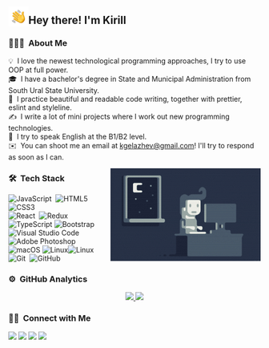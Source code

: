 <img alt="Night Coding" src="./assets/Hand Wave.gif" width='40' align="left"/><h2>Hey there! I'm Kirill</h2>

<!-- ## 👋 &nbsp;Hey there! I'm Kirill -->

### 👨🏻‍💻 &nbsp;About Me

💡 &nbsp;I love the newest technological programming approaches, I try to use OOP at full power.\
🎓 &nbsp;I have a bachelor's degree in State and Municipal Administration from South Ural State University.\
🌱 &nbsp;I practice beautiful and readable code writing, together with prettier, eslint and styleline.\
✍️ &nbsp;I write a lot of mini projects where I work out new programming technologies.\
💬 &nbsp;I try to speak English at the B1/B2 level.\
✉️ &nbsp;You can shoot me an email at kgelazhev@gmail.com! I'll try to respond as soon as I can.

<img alt="Night Coding" src="https://raw.githubusercontent.com/AVS1508/AVS1508/master/assets/Night-Coding.gif" align="right"/>

### 🛠 &nbsp;Tech Stack



![JavaScript](https://img.shields.io/badge/javascript-%23323330.svg?style=for-the-badge&logo=javascript&logoColor=%23F7DF1E)&nbsp;
![HTML5](https://img.shields.io/badge/html5-%23E34F26.svg?style=for-the-badge&logo=html5&logoColor=white)&nbsp;
![CSS3](https://img.shields.io/badge/css3-%231572B6.svg?style=for-the-badge&logo=css3&logoColor=white)&nbsp;
\
![React](https://img.shields.io/badge/react-%2320232a.svg?style=for-the-badge&logo=react&logoColor=%2361DAFB)&nbsp;
![Redux](https://img.shields.io/badge/redux-%23593d88.svg?style=for-the-badge&logo=redux&logoColor=white)
![TypeScript](https://img.shields.io/badge/typescript-%23007ACC.svg?style=for-the-badge&logo=typescript&logoColor=white)
![Bootstrap](https://img.shields.io/badge/bootstrap-%23563D7C.svg?style=for-the-badge&logo=bootstrap&logoColor=white)
\
![Visual Studio Code](https://img.shields.io/badge/Visual%20Studio%20Code-0078d7.svg?style=for-the-badge&logo=visual-studio-code&logoColor=white)&nbsp;
![Adobe Photoshop](https://img.shields.io/badge/adobe%20photoshop-%2331A8FF.svg?style=for-the-badge&logo=adobe%20photoshop&logoColor=white)&nbsp;
\
![macOS](https://img.shields.io/badge/mac%20os-000000?style=for-the-badge&logo=macos&logoColor=F0F0F0)
![Linux](https://img.shields.io/badge/Linux-FCC624?style=for-the-badge&logo=linux&logoColor=black)![Linux](https://img.shields.io/badge/Linux-FCC624?style=for-the-badge&logo=linux&logoColor=black)
\
![Git](https://img.shields.io/badge/git-%23F05033.svg?style=for-the-badge&logo=git&logoColor=white)&nbsp;
![GitHub](https://img.shields.io/badge/github-%23121011.svg?style=for-the-badge&logo=github&logoColor=white)&nbsp;


### ⚙️ &nbsp;GitHub Analytics

<p align="center">
<a href="https://github.com/ibiach">
  <img height="180em"  src="https://github-readme-stats-eight-theta.vercel.app/api?username=ibiach&show_icons=true&theme=algolia&include_all_commits=true&count_private=true"/>
  <img height="180em"  src="https://github-readme-stats-eight-theta.vercel.app/api/top-langs/?username=ibiach&layout=compact&langs_count=8&theme=algolia"/>
</a>
</p>

### 🤝🏻 &nbsp;Connect with Me

<p align="center">

<a href="https://instagram.com/ibiach"><img src="https://img.shields.io/badge/-@ibiach-E4405F?style=flat&logo=Instagram&logoColor=white"/></a>
<a href="https://vk.com/ibiach"><img src="https://img.shields.io/badge/-ibiach-FFFFFF?style=flat&logo=VK&logoColor=blue"/></a>
<a href="mailto:kgelazhev@gmail.com"><img src="https://img.shields.io/badge/-kgelazhev-FFFFFF?style=flat&logo=gmail&logoColor=green"/></a>
<a href="https://api.whatsapp.com/send/?phone=89500051593
"><img src="https://img.shields.io/badge/-phone-FFFFFF?style=flat&logo=WHATSAPP&logoColor=green"/></a>
